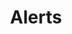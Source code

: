 ---
title: Alerts
description: Info...
layout: news-all
permalink: /news-events/alerts/
pagination: 
  enabled: true
  collection: alerts
  per_page: 15
  sort_reverse: true
  sort_field: 'date'
---